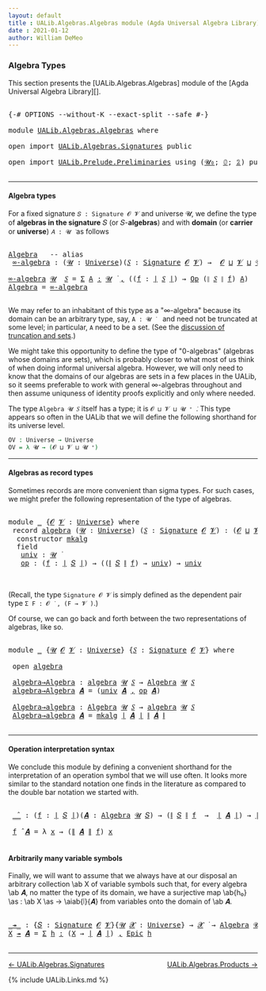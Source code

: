 ```yaml
---
layout: default
title : UALib.Algebras.Algebras module (Agda Universal Algebra Library)
date : 2021-01-12
author: William DeMeo
---
```


### <a id="algebra-types">Algebra Types</a>

This section presents the [UALib.Algebras.Algebras] module of the [Agda Universal Algebra Library][].

<pre class="Agda">

<a id="300" class="Symbol">{-#</a> <a id="304" class="Keyword">OPTIONS</a> <a id="312" class="Pragma">--without-K</a> <a id="324" class="Pragma">--exact-split</a> <a id="338" class="Pragma">--safe</a> <a id="345" class="Symbol">#-}</a>

<a id="350" class="Keyword">module</a> <a id="357" href="UALib.Algebras.Algebras.html" class="Module">UALib.Algebras.Algebras</a> <a id="381" class="Keyword">where</a>

<a id="388" class="Keyword">open</a> <a id="393" class="Keyword">import</a> <a id="400" href="UALib.Algebras.Signatures.html" class="Module">UALib.Algebras.Signatures</a> <a id="426" class="Keyword">public</a>

<a id="434" class="Keyword">open</a> <a id="439" class="Keyword">import</a> <a id="446" href="UALib.Prelude.Preliminaries.html" class="Module">UALib.Prelude.Preliminaries</a> <a id="474" class="Keyword">using</a> <a id="480" class="Symbol">(</a><a id="481" href="universes.html#504" class="Primitive">𝓤₀</a><a id="483" class="Symbol">;</a> <a id="485" href="MGS-MLTT.html#712" class="Function">𝟘</a><a id="486" class="Symbol">;</a> <a id="488" href="MGS-MLTT.html#2482" class="Function">𝟚</a><a id="489" class="Symbol">)</a> <a id="491" class="Keyword">public</a>

</pre>

-------------------------------

#### <a id="algebra-types">Algebra types</a>

For a fixed signature `𝑆 : Signature 𝓞 𝓥` and universe 𝓤, we define the type of **algebras in the signature** 𝑆 (or 𝑆-**algebras**) and with **domain** (or **carrier** or **universe**) `𝐴 : 𝓤 ̇` as follows

<pre class="Agda">

<a id="Algebra"></a><a id="811" href="UALib.Algebras.Algebras.html#811" class="Function">Algebra</a>   <a id="821" class="Comment">-- alias</a>
 <a id="∞-algebra"></a><a id="831" href="UALib.Algebras.Algebras.html#831" class="Function">∞-algebra</a> <a id="841" class="Symbol">:</a> <a id="843" class="Symbol">(</a><a id="844" href="UALib.Algebras.Algebras.html#844" class="Bound">𝓤</a> <a id="846" class="Symbol">:</a> <a id="848" href="universes.html#551" class="Postulate">Universe</a><a id="856" class="Symbol">)(</a><a id="858" href="UALib.Algebras.Algebras.html#858" class="Bound">𝑆</a> <a id="860" class="Symbol">:</a> <a id="862" href="UALib.Algebras.Signatures.html#1452" class="Function">Signature</a> <a id="872" href="universes.html#613" class="Generalizable">𝓞</a> <a id="874" href="universes.html#617" class="Generalizable">𝓥</a><a id="875" class="Symbol">)</a> <a id="877" class="Symbol">→</a>  <a id="880" href="universes.html#613" class="Generalizable">𝓞</a> <a id="882" href="Agda.Primitive.html#636" class="Primitive Operator">⊔</a> <a id="884" href="universes.html#617" class="Generalizable">𝓥</a> <a id="886" href="Agda.Primitive.html#636" class="Primitive Operator">⊔</a> <a id="888" href="UALib.Algebras.Algebras.html#844" class="Bound">𝓤</a> <a id="890" href="universes.html#527" class="Primitive Operator">⁺</a> <a id="892" href="universes.html#758" class="Function Operator">̇</a>

<a id="895" href="UALib.Algebras.Algebras.html#831" class="Function">∞-algebra</a> <a id="905" href="UALib.Algebras.Algebras.html#905" class="Bound">𝓤</a>  <a id="908" href="UALib.Algebras.Algebras.html#908" class="Bound">𝑆</a> <a id="910" class="Symbol">=</a> <a id="912" href="MGS-MLTT.html#3074" class="Function">Σ</a> <a id="914" href="UALib.Algebras.Algebras.html#914" class="Bound">A</a> <a id="916" href="MGS-MLTT.html#3074" class="Function">꞉</a> <a id="918" href="UALib.Algebras.Algebras.html#905" class="Bound">𝓤</a> <a id="920" href="universes.html#758" class="Function Operator">̇</a> <a id="922" href="MGS-MLTT.html#3074" class="Function">,</a> <a id="924" class="Symbol">((</a><a id="926" href="UALib.Algebras.Algebras.html#926" class="Bound">f</a> <a id="928" class="Symbol">:</a> <a id="930" href="UALib.Prelude.Preliminaries.html#10371" class="Function Operator">∣</a> <a id="932" href="UALib.Algebras.Algebras.html#908" class="Bound">𝑆</a> <a id="934" href="UALib.Prelude.Preliminaries.html#10371" class="Function Operator">∣</a><a id="935" class="Symbol">)</a> <a id="937" class="Symbol">→</a> <a id="939" href="UALib.Algebras.Signatures.html#820" class="Function">Op</a> <a id="942" class="Symbol">(</a><a id="943" href="UALib.Prelude.Preliminaries.html#10452" class="Function Operator">∥</a> <a id="945" href="UALib.Algebras.Algebras.html#908" class="Bound">𝑆</a> <a id="947" href="UALib.Prelude.Preliminaries.html#10452" class="Function Operator">∥</a> <a id="949" href="UALib.Algebras.Algebras.html#926" class="Bound">f</a><a id="950" class="Symbol">)</a> <a id="952" href="UALib.Algebras.Algebras.html#914" class="Bound">A</a><a id="953" class="Symbol">)</a>
<a id="955" href="UALib.Algebras.Algebras.html#811" class="Function">Algebra</a> <a id="963" class="Symbol">=</a> <a id="965" href="UALib.Algebras.Algebras.html#831" class="Function">∞-algebra</a>

</pre>

We may refer to an inhabitant of this type as a "∞-algebra" because its domain can be an arbitrary type, say, `A : 𝓤 ̇` &nbsp;&nbsp; and need not be truncated at some level; in particular, `A` need to be a set. (See the [discussion of truncation and sets](UALib.Prelude.Preliminaries.html#truncation).)

We might take this opportunity to define the type of "0-algebras" (algebras whose domains are sets), which is probably closer to what most of us think of when doing informal universal algebra.  However, we will only need to know that the domains of our algebras are sets in a few places in the UALib, so it seems preferable to work with general ∞-algebras throughout and then assume uniquness of identity proofs explicitly and only where needed.

The type `Algebra 𝓤 𝑆` itself has a type; it is `𝓞 ⊔ 𝓥 ⊔ 𝓤 ⁺ ̇`. This type appears so often in the UALib that we will define the following shorthand for its universe level.

```agda
OV : Universe → Universe
OV = λ 𝓤 → (𝓞 ⊔ 𝓥 ⊔ 𝓤 ⁺)
```

<!-- We can now write simply `Algebra 𝓤 𝑆 : OV 𝓤` in place of the laborious ``Algebra 𝓤 𝑆 : 𝓞 ⊔ 𝓥 ⊔ 𝓤 ⁺`. -->

---------------------------------------

#### <a id="algebras-as-record-types">Algebras as record types</a>

Sometimes records are more convenient than sigma types. For such cases, we might prefer the following representation of the type of algebras.

<pre class="Agda">

<a id="2353" class="Keyword">module</a> <a id="2360" href="UALib.Algebras.Algebras.html#2360" class="Module">_</a> <a id="2362" class="Symbol">{</a><a id="2363" href="UALib.Algebras.Algebras.html#2363" class="Bound">𝓞</a> <a id="2365" href="UALib.Algebras.Algebras.html#2365" class="Bound">𝓥</a> <a id="2367" class="Symbol">:</a> <a id="2369" href="universes.html#551" class="Postulate">Universe</a><a id="2377" class="Symbol">}</a> <a id="2379" class="Keyword">where</a>
 <a id="2386" class="Keyword">record</a> <a id="2393" href="UALib.Algebras.Algebras.html#2393" class="Record">algebra</a> <a id="2401" class="Symbol">(</a><a id="2402" href="UALib.Algebras.Algebras.html#2402" class="Bound">𝓤</a> <a id="2404" class="Symbol">:</a> <a id="2406" href="universes.html#551" class="Postulate">Universe</a><a id="2414" class="Symbol">)</a> <a id="2416" class="Symbol">(</a><a id="2417" href="UALib.Algebras.Algebras.html#2417" class="Bound">𝑆</a> <a id="2419" class="Symbol">:</a> <a id="2421" href="UALib.Algebras.Signatures.html#1452" class="Function">Signature</a> <a id="2431" href="UALib.Algebras.Algebras.html#2363" class="Bound">𝓞</a> <a id="2433" href="UALib.Algebras.Algebras.html#2365" class="Bound">𝓥</a><a id="2434" class="Symbol">)</a> <a id="2436" class="Symbol">:</a> <a id="2438" class="Symbol">(</a><a id="2439" href="UALib.Algebras.Algebras.html#2363" class="Bound">𝓞</a> <a id="2441" href="Agda.Primitive.html#636" class="Primitive Operator">⊔</a> <a id="2443" href="UALib.Algebras.Algebras.html#2365" class="Bound">𝓥</a> <a id="2445" href="Agda.Primitive.html#636" class="Primitive Operator">⊔</a> <a id="2447" href="UALib.Algebras.Algebras.html#2402" class="Bound">𝓤</a><a id="2448" class="Symbol">)</a> <a id="2450" href="universes.html#527" class="Primitive Operator">⁺</a> <a id="2452" href="universes.html#758" class="Function Operator">̇</a> <a id="2454" class="Keyword">where</a>
  <a id="2462" class="Keyword">constructor</a> <a id="2474" href="UALib.Algebras.Algebras.html#2474" class="InductiveConstructor">mkalg</a>
  <a id="2482" class="Keyword">field</a>
   <a id="2491" href="UALib.Algebras.Algebras.html#2491" class="Field">univ</a> <a id="2496" class="Symbol">:</a> <a id="2498" href="UALib.Algebras.Algebras.html#2402" class="Bound">𝓤</a> <a id="2500" href="universes.html#758" class="Function Operator">̇</a>
   <a id="2505" href="UALib.Algebras.Algebras.html#2505" class="Field">op</a> <a id="2508" class="Symbol">:</a> <a id="2510" class="Symbol">(</a><a id="2511" href="UALib.Algebras.Algebras.html#2511" class="Bound">f</a> <a id="2513" class="Symbol">:</a> <a id="2515" href="UALib.Prelude.Preliminaries.html#10371" class="Function Operator">∣</a> <a id="2517" href="UALib.Algebras.Algebras.html#2417" class="Bound">𝑆</a> <a id="2519" href="UALib.Prelude.Preliminaries.html#10371" class="Function Operator">∣</a><a id="2520" class="Symbol">)</a> <a id="2522" class="Symbol">→</a> <a id="2524" class="Symbol">((</a><a id="2526" href="UALib.Prelude.Preliminaries.html#10452" class="Function Operator">∥</a> <a id="2528" href="UALib.Algebras.Algebras.html#2417" class="Bound">𝑆</a> <a id="2530" href="UALib.Prelude.Preliminaries.html#10452" class="Function Operator">∥</a> <a id="2532" href="UALib.Algebras.Algebras.html#2511" class="Bound">f</a><a id="2533" class="Symbol">)</a> <a id="2535" class="Symbol">→</a> <a id="2537" href="UALib.Algebras.Algebras.html#2491" class="Field">univ</a><a id="2541" class="Symbol">)</a> <a id="2543" class="Symbol">→</a> <a id="2545" href="UALib.Algebras.Algebras.html#2491" class="Field">univ</a>


</pre>

(Recall, the type `Signature 𝓞 𝓥` is simply defined as the dependent pair type `Σ F ꞉ 𝓞 ̇ , (F → 𝓥 ̇)`.)

Of course, we can go back and forth between the two representations of algebras, like so.

<pre class="Agda">

<a id="2775" class="Keyword">module</a> <a id="2782" href="UALib.Algebras.Algebras.html#2782" class="Module">_</a> <a id="2784" class="Symbol">{</a><a id="2785" href="UALib.Algebras.Algebras.html#2785" class="Bound">𝓤</a> <a id="2787" href="UALib.Algebras.Algebras.html#2787" class="Bound">𝓞</a> <a id="2789" href="UALib.Algebras.Algebras.html#2789" class="Bound">𝓥</a> <a id="2791" class="Symbol">:</a> <a id="2793" href="universes.html#551" class="Postulate">Universe</a><a id="2801" class="Symbol">}</a> <a id="2803" class="Symbol">{</a><a id="2804" href="UALib.Algebras.Algebras.html#2804" class="Bound">𝑆</a> <a id="2806" class="Symbol">:</a> <a id="2808" href="UALib.Algebras.Signatures.html#1452" class="Function">Signature</a> <a id="2818" href="UALib.Algebras.Algebras.html#2787" class="Bound">𝓞</a> <a id="2820" href="UALib.Algebras.Algebras.html#2789" class="Bound">𝓥</a><a id="2821" class="Symbol">}</a> <a id="2823" class="Keyword">where</a>

 <a id="2831" class="Keyword">open</a> <a id="2836" href="UALib.Algebras.Algebras.html#2393" class="Module">algebra</a>

 <a id="2846" href="UALib.Algebras.Algebras.html#2846" class="Function">algebra→Algebra</a> <a id="2862" class="Symbol">:</a> <a id="2864" href="UALib.Algebras.Algebras.html#2393" class="Record">algebra</a> <a id="2872" href="UALib.Algebras.Algebras.html#2785" class="Bound">𝓤</a> <a id="2874" href="UALib.Algebras.Algebras.html#2804" class="Bound">𝑆</a> <a id="2876" class="Symbol">→</a> <a id="2878" href="UALib.Algebras.Algebras.html#811" class="Function">Algebra</a> <a id="2886" href="UALib.Algebras.Algebras.html#2785" class="Bound">𝓤</a> <a id="2888" href="UALib.Algebras.Algebras.html#2804" class="Bound">𝑆</a>
 <a id="2891" href="UALib.Algebras.Algebras.html#2846" class="Function">algebra→Algebra</a> <a id="2907" href="UALib.Algebras.Algebras.html#2907" class="Bound">𝑨</a> <a id="2909" class="Symbol">=</a> <a id="2911" class="Symbol">(</a><a id="2912" href="UALib.Algebras.Algebras.html#2491" class="Field">univ</a> <a id="2917" href="UALib.Algebras.Algebras.html#2907" class="Bound">𝑨</a> <a id="2919" href="UALib.Prelude.Preliminaries.html#5763" class="InductiveConstructor Operator">,</a> <a id="2921" href="UALib.Algebras.Algebras.html#2505" class="Field">op</a> <a id="2924" href="UALib.Algebras.Algebras.html#2907" class="Bound">𝑨</a><a id="2925" class="Symbol">)</a>

 <a id="2929" href="UALib.Algebras.Algebras.html#2929" class="Function">Algebra→algebra</a> <a id="2945" class="Symbol">:</a> <a id="2947" href="UALib.Algebras.Algebras.html#811" class="Function">Algebra</a> <a id="2955" href="UALib.Algebras.Algebras.html#2785" class="Bound">𝓤</a> <a id="2957" href="UALib.Algebras.Algebras.html#2804" class="Bound">𝑆</a> <a id="2959" class="Symbol">→</a> <a id="2961" href="UALib.Algebras.Algebras.html#2393" class="Record">algebra</a> <a id="2969" href="UALib.Algebras.Algebras.html#2785" class="Bound">𝓤</a> <a id="2971" href="UALib.Algebras.Algebras.html#2804" class="Bound">𝑆</a>
 <a id="2974" href="UALib.Algebras.Algebras.html#2929" class="Function">Algebra→algebra</a> <a id="2990" href="UALib.Algebras.Algebras.html#2990" class="Bound">𝑨</a> <a id="2992" class="Symbol">=</a> <a id="2994" href="UALib.Algebras.Algebras.html#2474" class="InductiveConstructor">mkalg</a> <a id="3000" href="UALib.Prelude.Preliminaries.html#10371" class="Function Operator">∣</a> <a id="3002" href="UALib.Algebras.Algebras.html#2990" class="Bound">𝑨</a> <a id="3004" href="UALib.Prelude.Preliminaries.html#10371" class="Function Operator">∣</a> <a id="3006" href="UALib.Prelude.Preliminaries.html#10452" class="Function Operator">∥</a> <a id="3008" href="UALib.Algebras.Algebras.html#2990" class="Bound">𝑨</a> <a id="3010" href="UALib.Prelude.Preliminaries.html#10452" class="Function Operator">∥</a>

</pre>

----------------------------------------

#### <a id="operation-interpretation-syntax">Operation interpretation syntax</a>

We conclude this module by defining a convenient shorthand for the interpretation of an operation symbol that we will use often.  It looks more similar to the standard notation one finds in the literature as compared to the double bar notation we started with.

<pre class="Agda">

 <a id="3426" href="UALib.Algebras.Algebras.html#3426" class="Function Operator">_̂_</a> <a id="3430" class="Symbol">:</a> <a id="3432" class="Symbol">(</a><a id="3433" href="UALib.Algebras.Algebras.html#3433" class="Bound">f</a> <a id="3435" class="Symbol">:</a> <a id="3437" href="UALib.Prelude.Preliminaries.html#10371" class="Function Operator">∣</a> <a id="3439" href="UALib.Algebras.Algebras.html#2804" class="Bound">𝑆</a> <a id="3441" href="UALib.Prelude.Preliminaries.html#10371" class="Function Operator">∣</a><a id="3442" class="Symbol">)(</a><a id="3444" href="UALib.Algebras.Algebras.html#3444" class="Bound">𝑨</a> <a id="3446" class="Symbol">:</a> <a id="3448" href="UALib.Algebras.Algebras.html#811" class="Function">Algebra</a> <a id="3456" href="UALib.Algebras.Algebras.html#2785" class="Bound">𝓤</a> <a id="3458" href="UALib.Algebras.Algebras.html#2804" class="Bound">𝑆</a><a id="3459" class="Symbol">)</a> <a id="3461" class="Symbol">→</a> <a id="3463" class="Symbol">(</a><a id="3464" href="UALib.Prelude.Preliminaries.html#10452" class="Function Operator">∥</a> <a id="3466" href="UALib.Algebras.Algebras.html#2804" class="Bound">𝑆</a> <a id="3468" href="UALib.Prelude.Preliminaries.html#10452" class="Function Operator">∥</a> <a id="3470" href="UALib.Algebras.Algebras.html#3433" class="Bound">f</a>  <a id="3473" class="Symbol">→</a>  <a id="3476" href="UALib.Prelude.Preliminaries.html#10371" class="Function Operator">∣</a> <a id="3478" href="UALib.Algebras.Algebras.html#3444" class="Bound">𝑨</a> <a id="3480" href="UALib.Prelude.Preliminaries.html#10371" class="Function Operator">∣</a><a id="3481" class="Symbol">)</a> <a id="3483" class="Symbol">→</a> <a id="3485" href="UALib.Prelude.Preliminaries.html#10371" class="Function Operator">∣</a> <a id="3487" href="UALib.Algebras.Algebras.html#3444" class="Bound">𝑨</a> <a id="3489" href="UALib.Prelude.Preliminaries.html#10371" class="Function Operator">∣</a>

 <a id="3493" href="UALib.Algebras.Algebras.html#3493" class="Bound">f</a> <a id="3495" href="UALib.Algebras.Algebras.html#3426" class="Function Operator">̂</a> <a id="3497" href="UALib.Algebras.Algebras.html#3497" class="Bound">𝑨</a> <a id="3499" class="Symbol">=</a> <a id="3501" class="Symbol">λ</a> <a id="3503" href="UALib.Algebras.Algebras.html#3503" class="Bound">x</a> <a id="3505" class="Symbol">→</a> <a id="3507" class="Symbol">(</a><a id="3508" href="UALib.Prelude.Preliminaries.html#10452" class="Function Operator">∥</a> <a id="3510" href="UALib.Algebras.Algebras.html#3497" class="Bound">𝑨</a> <a id="3512" href="UALib.Prelude.Preliminaries.html#10452" class="Function Operator">∥</a> <a id="3514" href="UALib.Algebras.Algebras.html#3493" class="Bound">f</a><a id="3515" class="Symbol">)</a> <a id="3517" href="UALib.Algebras.Algebras.html#3503" class="Bound">x</a>

</pre>

#### <a id="arbitrarily-many-variable-symbols">Arbitrarily many variable symbols</a>

Finally, we will want to assume that we always have at our disposal an arbitrary collection \ab X of variable symbols such that, for every algebra \ab 𝑨, no matter the type of its domain, we have a surjective map \ab{h₀} \as : \ab X \as → \aiab{∣}{𝑨} from variables onto the domain of \ab 𝑨.

<pre class="Agda">

<a id="_↠_"></a><a id="3925" href="UALib.Algebras.Algebras.html#3925" class="Function Operator">_↠_</a> <a id="3929" class="Symbol">:</a> <a id="3931" class="Symbol">{</a><a id="3932" href="UALib.Algebras.Algebras.html#3932" class="Bound">𝑆</a> <a id="3934" class="Symbol">:</a> <a id="3936" href="UALib.Algebras.Signatures.html#1452" class="Function">Signature</a> <a id="3946" href="universes.html#613" class="Generalizable">𝓞</a> <a id="3948" href="universes.html#617" class="Generalizable">𝓥</a><a id="3949" class="Symbol">}{</a><a id="3951" href="UALib.Algebras.Algebras.html#3951" class="Bound">𝓤</a> <a id="3953" href="UALib.Algebras.Algebras.html#3953" class="Bound">𝓧</a> <a id="3955" class="Symbol">:</a> <a id="3957" href="universes.html#551" class="Postulate">Universe</a><a id="3965" class="Symbol">}</a> <a id="3967" class="Symbol">→</a> <a id="3969" href="UALib.Algebras.Algebras.html#3953" class="Bound">𝓧</a> <a id="3971" href="universes.html#758" class="Function Operator">̇</a> <a id="3973" class="Symbol">→</a> <a id="3975" href="UALib.Algebras.Algebras.html#811" class="Function">Algebra</a> <a id="3983" href="UALib.Algebras.Algebras.html#3951" class="Bound">𝓤</a> <a id="3985" href="UALib.Algebras.Algebras.html#3932" class="Bound">𝑆</a> <a id="3987" class="Symbol">→</a> <a id="3989" href="UALib.Algebras.Algebras.html#3953" class="Bound">𝓧</a> <a id="3991" href="Agda.Primitive.html#636" class="Primitive Operator">⊔</a> <a id="3993" href="UALib.Algebras.Algebras.html#3951" class="Bound">𝓤</a> <a id="3995" href="universes.html#758" class="Function Operator">̇</a>
<a id="3997" href="UALib.Algebras.Algebras.html#3997" class="Bound">X</a> <a id="3999" href="UALib.Algebras.Algebras.html#3925" class="Function Operator">↠</a> <a id="4001" href="UALib.Algebras.Algebras.html#4001" class="Bound">𝑨</a> <a id="4003" class="Symbol">=</a> <a id="4005" href="MGS-MLTT.html#3074" class="Function">Σ</a> <a id="4007" href="UALib.Algebras.Algebras.html#4007" class="Bound">h</a> <a id="4009" href="MGS-MLTT.html#3074" class="Function">꞉</a> <a id="4011" class="Symbol">(</a><a id="4012" href="UALib.Algebras.Algebras.html#3997" class="Bound">X</a> <a id="4014" class="Symbol">→</a> <a id="4016" href="UALib.Prelude.Preliminaries.html#10371" class="Function Operator">∣</a> <a id="4018" href="UALib.Algebras.Algebras.html#4001" class="Bound">𝑨</a> <a id="4020" href="UALib.Prelude.Preliminaries.html#10371" class="Function Operator">∣</a><a id="4021" class="Symbol">)</a> <a id="4023" href="MGS-MLTT.html#3074" class="Function">,</a> <a id="4025" href="UALib.Prelude.Inverses.html#2365" class="Function">Epic</a> <a id="4030" href="UALib.Algebras.Algebras.html#4007" class="Bound">h</a>

</pre>

-------------------------------------

[← UALib.Algebras.Signatures](UALib.Algebras.Signatures.html)
<span style="float:right;">[UALib.Algebras.Products →](UALib.Algebras.Products.html)</span>


{% include UALib.Links.md %}
